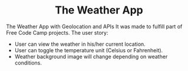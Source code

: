 # <center>The Weather App<center>
<bold>The Weather App with Geolocation and APIs</bold>
It was made to fulfill part of Free Code Camp projects.
The user story:
<ul>
<li>User can view the weather in his/her current location.</li>
<li>User can toggle the temperature unit (Celsius or Fahrenheit).</li>
<li>Weather background image will change depending on weather conditions.</li>
</ul>


